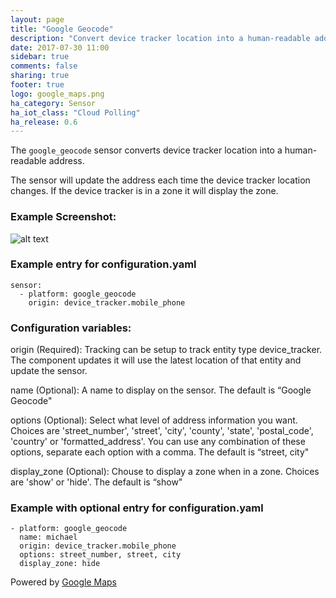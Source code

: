 ```yaml
---
layout: page
title: "Google Geocode"
description: "Convert device tracker location into a human-readable address."
date: 2017-07-30 11:00
sidebar: true
comments: false
sharing: true
footer: true
logo: google_maps.png
ha_category: Sensor
ha_iot_class: "Cloud Polling"
ha_release: 0.6
---
```




The `google_geocode` sensor converts device tracker location into a human-readable address.

The sensor will update the address each time the device tracker location changes. If the device tracker is in a zone it will display the zone.

### Example Screenshot:
![alt text](https://github.com/michaelmcarthur/GoogleGeocode-HASS/blob/master/Google_Geocode_Screenshot.png "Screenshot")

### Example entry for configuration.yaml
```
sensor:
  - platform: google_geocode
    origin: device_tracker.mobile_phone
```
### Configuration variables:

origin (Required): Tracking can be setup to track entity type device_tracker. The component updates it will use the latest location of that entity and update the sensor.

name (Optional): A name to display on the sensor. The default is “Google Geocode"

options (Optional): Select what level of address information you want. Choices are 'street_number', 'street', 'city', 'county', 'state', 'postal_code', 'country' or 'formatted_address'. You can use any combination of these options, separate each option with a comma. The default is “street, city"

display_zone (Optional): Chouse to display a zone when in a zone. Choices are 'show' or 'hide'. The default is “show"

### Example with optional entry for configuration.yaml
```
- platform: google_geocode
  name: michael
  origin: device_tracker.mobile_phone
  options: street_number, street, city
  display_zone: hide
```

Powered by [Google Maps](http://www.google.com/maps/)
